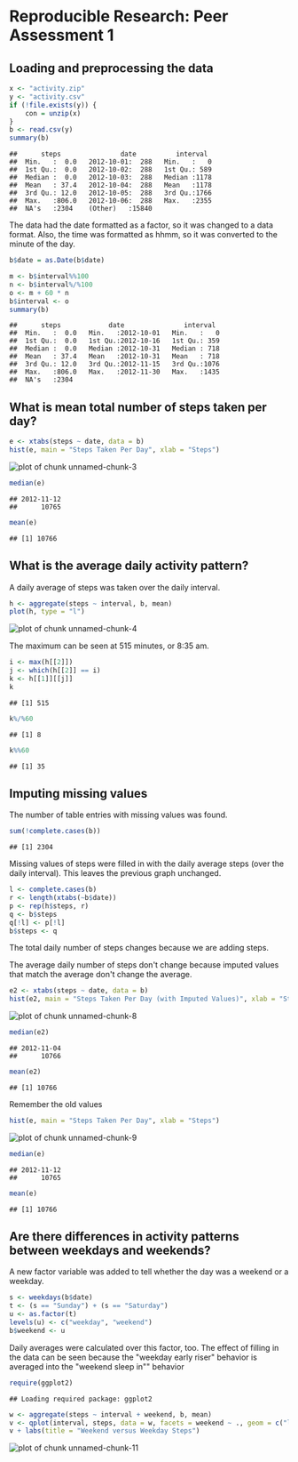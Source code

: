



# Reproducible Research: Peer Assessment 1

## Loading and preprocessing the data



```r
x <- "activity.zip"
y <- "activity.csv"
if (!file.exists(y)) {
    con = unzip(x)
}
b <- read.csv(y)
summary(b)
```

```
##      steps               date          interval   
##  Min.   :  0.0   2012-10-01:  288   Min.   :   0  
##  1st Qu.:  0.0   2012-10-02:  288   1st Qu.: 589  
##  Median :  0.0   2012-10-03:  288   Median :1178  
##  Mean   : 37.4   2012-10-04:  288   Mean   :1178  
##  3rd Qu.: 12.0   2012-10-05:  288   3rd Qu.:1766  
##  Max.   :806.0   2012-10-06:  288   Max.   :2355  
##  NA's   :2304    (Other)   :15840
```


The data had the date formatted as a factor, so it was changed to a data format.  Also, the time was formatted as hhmm, so it was converted to the minute of the day.


```r
b$date = as.Date(b$date)

m <- b$interval%%100
n <- b$interval%/%100
o <- m + 60 * n
b$interval <- o
summary(b)
```

```
##      steps            date               interval   
##  Min.   :  0.0   Min.   :2012-10-01   Min.   :   0  
##  1st Qu.:  0.0   1st Qu.:2012-10-16   1st Qu.: 359  
##  Median :  0.0   Median :2012-10-31   Median : 718  
##  Mean   : 37.4   Mean   :2012-10-31   Mean   : 718  
##  3rd Qu.: 12.0   3rd Qu.:2012-11-15   3rd Qu.:1076  
##  Max.   :806.0   Max.   :2012-11-30   Max.   :1435  
##  NA's   :2304
```


## What is mean total number of steps taken per day?

```r
e <- xtabs(steps ~ date, data = b)
hist(e, main = "Steps Taken Per Day", xlab = "Steps")
```

![plot of chunk unnamed-chunk-3](figure/unnamed-chunk-3.png) 

```r
median(e)
```

```
## 2012-11-12 
##      10765
```

```r
mean(e)
```

```
## [1] 10766
```


## What is the average daily activity pattern?

A daily average of steps was taken over the daily interval.

```r
h <- aggregate(steps ~ interval, b, mean)
plot(h, type = "l")
```

![plot of chunk unnamed-chunk-4](figure/unnamed-chunk-4.png) 


The maximum can be seen at 515 minutes, or 8:35 am.

```r
i <- max(h[[2]])
j <- which(h[[2]] == i)
k <- h[[1]][[j]]
k
```

```
## [1] 515
```

```r
k%/%60
```

```
## [1] 8
```

```r
k%%60
```

```
## [1] 35
```


## Imputing missing values

The number of table entries with missing values was found.

```r
sum(!complete.cases(b))
```

```
## [1] 2304
```


Missing values of steps were filled in with the daily average steps (over the daily interval).  This leaves the previous graph unchanged.

```r
l <- complete.cases(b)
r <- length(xtabs(~b$date))
p <- rep(h$steps, r)
q <- b$steps
q[!l] <- p[!l]
b$steps <- q
```


The total daily number of steps changes because we are adding steps.

The average daily number of steps don't change because imputed values that match the average don't change the average.


```r
e2 <- xtabs(steps ~ date, data = b)
hist(e2, main = "Steps Taken Per Day (with Imputed Values)", xlab = "Steps")
```

![plot of chunk unnamed-chunk-8](figure/unnamed-chunk-8.png) 

```r
median(e2)
```

```
## 2012-11-04 
##      10766
```

```r
mean(e2)
```

```
## [1] 10766
```


Remember the old values


```r
hist(e, main = "Steps Taken Per Day", xlab = "Steps")
```

![plot of chunk unnamed-chunk-9](figure/unnamed-chunk-9.png) 

```r
median(e)
```

```
## 2012-11-12 
##      10765
```

```r
mean(e)
```

```
## [1] 10766
```


## Are there differences in activity patterns between weekdays and weekends?

A new factor variable was added to tell whether the day was a weekend or a weekday.

```r
s <- weekdays(b$date)
t <- (s == "Sunday") + (s == "Saturday")
u <- as.factor(t)
levels(u) <- c("weekday", "weekend")
b$weekend <- u
```


Daily averages were calculated over this factor, too.  The effect of filling in the data can be seen because the "weekday early riser" behavior is averaged into the "weekend sleep in"" behavior


```r
require(ggplot2)
```

```
## Loading required package: ggplot2
```

```r
w <- aggregate(steps ~ interval + weekend, b, mean)
v <- qplot(interval, steps, data = w, facets = weekend ~ ., geom = c("line"))
v + labs(title = "Weekend versus Weekday Steps")
```

![plot of chunk unnamed-chunk-11](figure/unnamed-chunk-11.png) 






